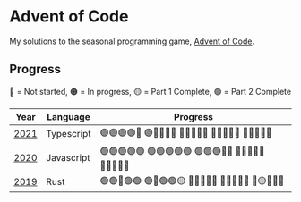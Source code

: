 # Advent of Code

My solutions to the seasonal programming game, [Advent of Code](https://adventofcode.com/).

## Progress

🔴 = Not started, 🟠 = In progress, 🟡 = Part 1 Complete, 🟢 = Part 2 Complete

| Year                     | Language   | Progress                      |
| ------------------------ | ---------- | ----------------------------- |
| [2021](./2021/README.md) | Typescript | 🟢🟢🟢🟢🔴 🟢🔴🔴🔴🔴 🔴🔴🔴🔴🔴 🔴🔴🔴🔴🔴 🔴🔴🔴🔴🔴 |
| [2020](./2020/README.md) | Javascript | 🟢🟢🟢🟢🟢 🟢🟢🟢🟢🟢 🟢🟢🟢🔴🔴 🔴🔴🔴🔴🔴 🔴🔴🔴🔴🔴 |
| [2019](./2019/README.md) | Rust       | 🟢🟢🔴🟢🟢 🟢🔴🟢🟢🟡 🔴🔴🔴🔴🔴 🔴🔴🔴🔴🔴 🔴🟡🔴🔴🔴 |
